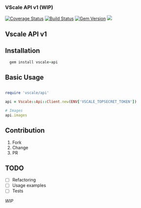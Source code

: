### VScale API v1 (WIP)

[![Coverage Status](https://coveralls.io/repos/Smolget/vscale-api/badge.svg?branch=master&service=github)](https://coveralls.io/github/Smolget/vscale-api?branch=master)
[![Build Status](https://travis-ci.org/Smolget/vscale-api.svg?branch=master)](https://travis-ci.org/Smolget/vscale-api)
[![Gem Version](https://badge.fury.io/rb/vscale-api.svg)](https://badge.fury.io/rb/vscale-api)
![](http://ruby-gem-downloads-badge.herokuapp.com/vscale-api?type=total)  

## Vscale API v1  

## Installation  
```ruby
  gem install vscale-api
```

## Basic Usage

```ruby

require 'vscale/api'

api = Vscale::Api::Client.new(ENV['VSCALE_TOPSECRET_TOKEN'])

# Images
api.images

```

## Contribution  

01. Fork  
02. Change  
03. PR  

## TODO
* [ ] Refactoring
* [ ] Usage examples
* [ ] Tests

*WIP*
